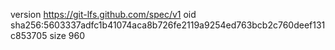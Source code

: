 version https://git-lfs.github.com/spec/v1
oid sha256:5603337adfc1b41074aca8b726fe2119a9254ed763bcb2c760deef131c853705
size 960
